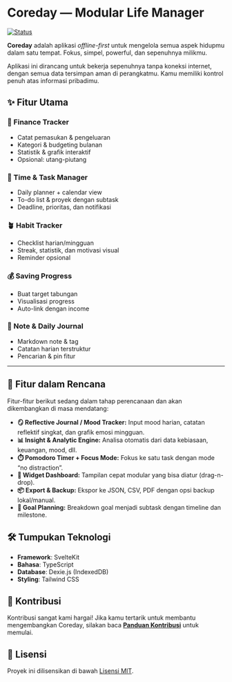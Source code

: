 # Coreday — Modular Life Manager

[![Status](https://img.shields.io/badge/status-pengembangan_aktif-green.svg)](https://github.com/your-username/coreday)

**Coreday** adalah aplikasi *offline-first* untuk mengelola semua aspek hidupmu dalam satu tempat. Fokus, simpel, powerful, dan sepenuhnya milikmu.

Aplikasi ini dirancang untuk bekerja sepenuhnya tanpa koneksi internet, dengan semua data tersimpan aman di perangkatmu. Kamu memiliki kontrol penuh atas informasi pribadimu.

## ✨ Fitur Utama

### 💸 Finance Tracker
- Catat pemasukan & pengeluaran
- Kategori & budgeting bulanan
- Statistik & grafik interaktif
- Opsional: utang-piutang

### 📆 Time & Task Manager
- Daily planner + calendar view
- To-do list & proyek dengan subtask
- Deadline, prioritas, dan notifikasi

### 🪴 Habit Tracker
- Checklist harian/mingguan
- Streak, statistik, dan motivasi visual
- Reminder opsional

### 💰 Saving Progress
- Buat target tabungan
- Visualisasi progress
- Auto-link dengan income

### 📝 Note & Daily Journal
- Markdown note & tag
- Catatan harian terstruktur
- Pencarian & pin fitur

---

## 🚀 Fitur dalam Rencana

Fitur-fitur berikut sedang dalam tahap perencanaan dan akan dikembangkan di masa mendatang:

- **🪞 Reflective Journal / Mood Tracker:** Input mood harian, catatan reflektif singkat, dan grafik emosi mingguan.
- **📊 Insight & Analytic Engine:** Analisa otomatis dari data kebiasaan, keuangan, mood, dll.
- **⏱️ Pomodoro Timer + Focus Mode:** Fokus ke satu task dengan mode “no distraction”.
- **🧩 Widget Dashboard:** Tampilan cepat modular yang bisa diatur (drag-n-drop).
- **📦 Export & Backup:** Ekspor ke JSON, CSV, PDF dengan opsi backup lokal/manual.
- **🎯 Goal Planning:** Breakdown goal menjadi subtask dengan timeline dan milestone.

## 🛠️ Tumpukan Teknologi

- **Framework**: SvelteKit
- **Bahasa**: TypeScript
- **Database**: Dexie.js (IndexedDB)
- **Styling**: Tailwind CSS

## 🤝 Kontribusi

Kontribusi sangat kami hargai! Jika kamu tertarik untuk membantu mengembangkan Coreday, silakan baca [**Panduan Kontribusi**](CONTRIBUTING.md) untuk memulai.

## 📄 Lisensi

Proyek ini dilisensikan di bawah [Lisensi MIT](LICENSE).
